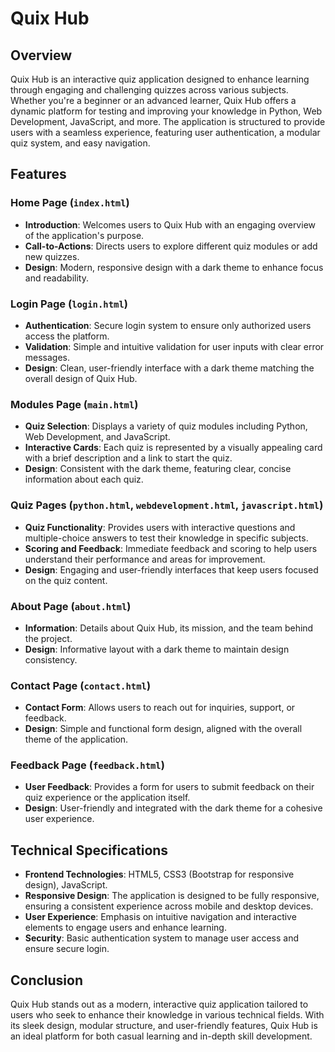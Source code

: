 # Quix Hub

## Overview
Quix Hub is an interactive quiz application designed to enhance learning through engaging and challenging quizzes across various subjects. Whether you're a beginner or an advanced learner, Quix Hub offers a dynamic platform for testing and improving your knowledge in Python, Web Development, JavaScript, and more. The application is structured to provide users with a seamless experience, featuring user authentication, a modular quiz system, and easy navigation.

## Features

### Home Page (`index.html`)
- **Introduction**: Welcomes users to Quix Hub with an engaging overview of the application's purpose.
- **Call-to-Actions**: Directs users to explore different quiz modules or add new quizzes.
- **Design**: Modern, responsive design with a dark theme to enhance focus and readability.

### Login Page (`login.html`)
- **Authentication**: Secure login system to ensure only authorized users access the platform.
- **Validation**: Simple and intuitive validation for user inputs with clear error messages.
- **Design**: Clean, user-friendly interface with a dark theme matching the overall design of Quix Hub.

### Modules Page (`main.html`)
- **Quiz Selection**: Displays a variety of quiz modules including Python, Web Development, and JavaScript.
- **Interactive Cards**: Each quiz is represented by a visually appealing card with a brief description and a link to start the quiz.
- **Design**: Consistent with the dark theme, featuring clear, concise information about each quiz.

### Quiz Pages (`python.html`, `webdevelopment.html`, `javascript.html`)
- **Quiz Functionality**: Provides users with interactive questions and multiple-choice answers to test their knowledge in specific subjects.
- **Scoring and Feedback**: Immediate feedback and scoring to help users understand their performance and areas for improvement.
- **Design**: Engaging and user-friendly interfaces that keep users focused on the quiz content.

### About Page (`about.html`)
- **Information**: Details about Quix Hub, its mission, and the team behind the project.
- **Design**: Informative layout with a dark theme to maintain design consistency.

### Contact Page (`contact.html`)
- **Contact Form**: Allows users to reach out for inquiries, support, or feedback.
- **Design**: Simple and functional form design, aligned with the overall theme of the application.

### Feedback Page (`feedback.html`)
- **User Feedback**: Provides a form for users to submit feedback on their quiz experience or the application itself.
- **Design**: User-friendly and integrated with the dark theme for a cohesive user experience.

## Technical Specifications

- **Frontend Technologies**: HTML5, CSS3 (Bootstrap for responsive design), JavaScript.
- **Responsive Design**: The application is designed to be fully responsive, ensuring a consistent experience across mobile and desktop devices.
- **User Experience**: Emphasis on intuitive navigation and interactive elements to engage users and enhance learning.
- **Security**: Basic authentication system to manage user access and ensure secure login.

## Conclusion
Quix Hub stands out as a modern, interactive quiz application tailored to users who seek to enhance their knowledge in various technical fields. With its sleek design, modular structure, and user-friendly features, Quix Hub is an ideal platform for both casual learning and in-depth skill development.

